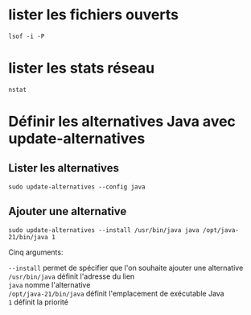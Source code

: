 # lister les fichiers ouverts
```
lsof -i -P
```

# lister les stats réseau
```
nstat
```
# Définir les alternatives Java avec update-alternatives

## Lister les alternatives
```
sudo update-alternatives --config java
```

## Ajouter une alternative
```
sudo update-alternatives --install /usr/bin/java java /opt/java-21/bin/java 1
```

Cinq arguments:

`--install` permet de spécifier que l'on souhaite ajouter une alternative    
`/usr/bin/java` définit l'adresse du lien  
`java` nomme l'alternative  
`/opt/java-21/bin/java` définit l'emplacement de exécutable Java  
`1` définit la priorité






